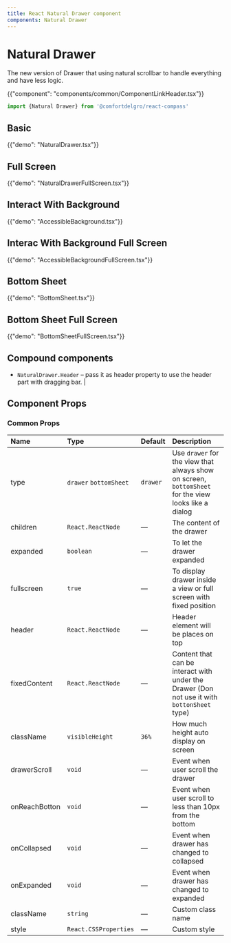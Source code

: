```yaml
---
title: React Natural Drawer component
components: Natural Drawer
---
```


# Natural Drawer

<p class="description">The new version of Drawer that using natural scrollbar to handle everything and have less logic.
</p>

{{"component": "components/common/ComponentLinkHeader.tsx"}}

```jsx
import {Natural Drawer} from '@comfortdelgro/react-compass'
```

## Basic

{{"demo": "NaturalDrawer.tsx"}}

## Full Screen

{{"demo": "NaturalDrawerFullScreen.tsx"}}

## Interact With Background

{{"demo": "AccessibleBackground.tsx"}}

## Interac With Background Full Screen

{{"demo": "AccessibleBackgroundFullScreen.tsx"}}

## Bottom Sheet

{{"demo": "BottomSheet.tsx"}}

## Bottom Sheet Full Screen

{{"demo": "BottomSheetFullScreen.tsx"}}

## Compound components

- `NaturalDrawer.Header` – pass it as header property to use the header part with dragging bar. |

## Component Props

### Common Props

| Name          | Type                   | Default  | Description                                                                                          |
| :------------ | :--------------------- | :------- | :--------------------------------------------------------------------------------------------------- |
| type          | `drawer` `bottomSheet` | `drawer` | Use `drawer` for the view that always show on screen, `bottomSheet` for the view looks like a dialog |
| children      | `React.ReactNode`      | —        | The content of the drawer                                                                            |
| expanded      | `boolean`              | —        | To let the drawer expanded                                                                           |
| fullscreen    | `true`                 | —        | To display drawer inside a view or full screen with fixed position                                   |
| header        | `React.ReactNode`      | —        | Header element will be places on top                                                                 |
| fixedContent  | `React.ReactNode`      | —        | Content that can be interact with under the Drawer (Don not use it with `bottonSheet` type)          |
| className     | `visibleHeight`        | `36%`    | How much height auto display on screen                                                               |
| drawerScroll  | `void`                 | —        | Event when user scroll the drawer                                                                    |
| onReachBotton | `void`                 | —        | Event when user scroll to less than 10px from the bottom                                             |
| onCollapsed   | `void`                 | —        | Event when drawer has changed to collapsed                                                           |
| onExpanded    | `void`                 | —        | Event when drawer has changed to expanded                                                            |
| className     | `string`               | —        | Custom class name                                                                                    |
| style         | `React.CSSProperties`  | —        | Custom style                                                                                         |
